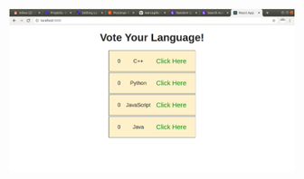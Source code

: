 ![alt text](https://github.com/26barnwal11/Voting-App-in-reactjs/blob/master/my-app/Screenshot%20from%202020-01-21%2010-48-19.png)
